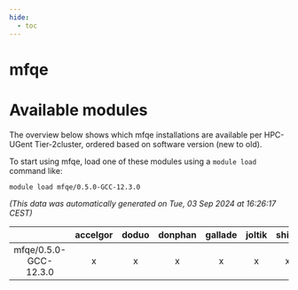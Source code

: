 ```yaml
---
hide:
  - toc
---
```


mfqe
====

# Available modules


The overview below shows which mfqe installations are available per HPC-UGent Tier-2cluster, ordered based on software version (new to old).

To start using mfqe, load one of these modules using a `module load` command like:

```shell
module load mfqe/0.5.0-GCC-12.3.0
```

*(This data was automatically generated on Tue, 03 Sep 2024 at 16:26:17 CEST)*  

| |accelgor|doduo|donphan|gallade|joltik|shinx|skitty|
| :---: | :---: | :---: | :---: | :---: | :---: | :---: | :---: |
|mfqe/0.5.0-GCC-12.3.0|x|x|x|x|x|x|x|
